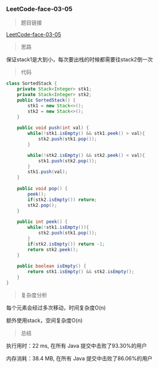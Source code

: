 ### LeetCode-face-03-05

> 题目链接

[LeetCode-face-03-05](https://leetcode-cn.com/problems/sort-of-stacks-lcci/)

> 思路

保证stack1是大到小，每次要出栈的时候都需要往stack2倒一次

> 代码

```java
class SortedStack {
    private Stack<Integer> stk1;
    private Stack<Integer> stk2;
    public SortedStack() {
        stk1 = new Stack<>();
        stk2 = new Stack<>();
    }
    
    public void push(int val) {
        while(!stk1.isEmpty() && stk1.peek() > val){
            stk2.push(stk1.pop());
        }

        while(!stk2.isEmpty() && stk2.peek() < val){
            stk1.push(stk2.pop());
        }
        stk1.push(val);
    }
    
    public void pop() {
        peek();
        if(stk2.isEmpty()) return;
        stk2.pop();
    }
    
    public int peek() {
        while(!stk1.isEmpty()){
            stk2.push(stk1.pop());
        }
        if(stk2.isEmpty()) return -1;
        return stk2.peek();
    }
    
    public boolean isEmpty() {
        return stk1.isEmpty() && stk2.isEmpty();
    }
}
```

> 复杂度分析

每个元素会经过多次移动，时间复杂度O(n) 

额外使用stack，空间复杂度O(n)

> 总结

执行用时：22 ms, 在所有 Java 提交中击败了93.30%的用户

内存消耗：38.4 MB, 在所有 Java 提交中击败了86.06%的用户
